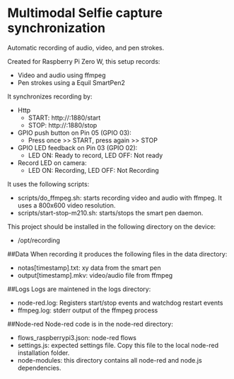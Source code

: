 # Multimodal Selfie capture synchronization
Automatic recording of audio, video, and pen strokes.

Created for Raspberry Pi Zero W, this setup records:
* Video and audio using ffmpeg
* Pen strokes using a Equil SmartPen2

It synchronizes recording by:
* Http
  * START: http://<IP ADDRESS DEVICE>:1880/start
  * STOP: http://<IP ADDRESS DEVICE>:1880/stop
* GPIO push button on Pin 05 (GPIO 03):
  * Press once >> START, press again >> STOP
* GPIO LED feedback on Pin 03 (GPIO 02):
  * LED ON: Ready to record, LED OFF: Not ready
* Record LED on camera:
  * LED ON: Recording, LED OFF: Not Recording

It uses the following scripts:
* scripts/do_ffmpeg.sh: starts recording video and audio with ffmpeg. It uses a 800x600 video resolution.
* scripts/start-stop-m210.sh: starts/stops the smart pen daemon.

This project should be installed in the following directory on the device:
* /opt/recording

##Data
When recording it produces the following files in the data directory:
* notas[timestamp].txt: xy data from the smart pen
* output[timestamp].mkv: video/audio file from ffmpeg


##Logs
Logs are maintened in the logs directory:
* node-red.log: Registers start/stop events and watchdog restart events
* ffmpeg.log: stderr output of the ffmpeg process

##Node-red
Node-red code is in the node-red directory:
* flows_raspberrypi3.json: node-red flows
* settings.js: expected settings file. Copy this file to the local node-red installation folder.
* node-modules: this directory contains all node-red and node.js dependencies.

